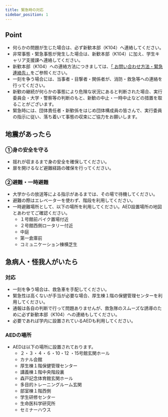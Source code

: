 ```yaml
---
title: 緊急時の対応
sidebar_position: 1
---
```


## Point
- 何らかの問題が生じた場合は、必ず新歓本部（K104）へ連絡してください。
- 非常事態・緊急事態が発生した場合は、新歓本部（K104）に加え、学生キャリア支援課へ連絡してください。
- 新歓本部（K104）への連絡方法につきましては、[「 お問い合わせ方法・緊急連絡先」](./contact.md)をご参照ください。
- 一刻を争う場合には、当事者・目撃者・関係者が、消防・救急等への連絡を行ってください。
- 新歓の継続が何らかの事態により危険な状況にあると判断された場合、実行委員会・大学・警察等の判断のもと、新歓の中止・一時中止などの措置を取ることがございます。
- 緊急時には、団体責任者・新歓係をはじめ団体構成員の皆さんで、実行委員の指示に従い、落ち着いて事態の収束にご協力をお願いします。

## 地震があったら
### ①身の安全を守る
- 揺れが収まるまで身の安全を確保してください。
- 扉を開けるなど避難経路の確保を行ってください。

### ②避難・一時避難
- 大学からの放送等による指示があるまでは、その場で待機してください。
- 避難の際はエレベーターを使わず、階段を利用してください。
- 一時避難場所として、以下の場所を利用してください。AED設置場所の地図とあわせてご確認ください。
    - １号館前バイク置場付近
    - ２号館西側ロータリー付近
    - 中庭
    - 第一倉庫前
    - コミュニケーション棟横芝生


## 急病人・怪我人がいたら
### 対応
- 一刻を争う場合は、救急車を手配してください。
- 緊急性は高くないが手当が必要な場合、厚生棟１階の保健管理センターを利用してください。
- 通報は各自の判断で行って問題ありませんが、救急隊のスムーズな誘導のために必ず新歓本部（K104）への連絡もしてください。
- 必要であれば学内に設置されているAEDも利用してください。

### AEDの場所
- AEDは以下の場所に設置されております。
    - ２・３・４・６・10・12 ・15号館玄関ホール
    - カナル会館
    - 厚生棟１階保健管理センター
    - 講義棟１階中央階段裏
    - 森戸記念体育館玄関ホール
    - 多目的トレーニングルーム玄関
    - 部室棟１階西側
    - 学生研修センター
    - 生命医科学研究所
    - セミナーハウス